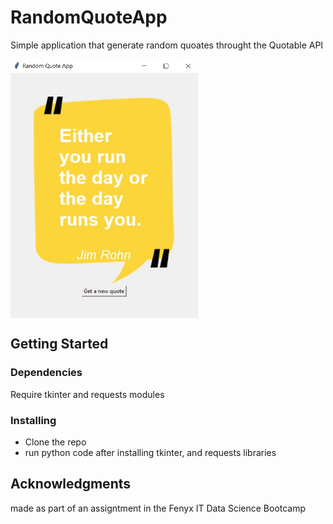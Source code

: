 # RandomQuoteApp
Simple application that generate random quoates throught the Quotable API

<img src="https://github.com/RamaNahawandi/RandomQuoteApp/blob/main/screenshot%20.jpg?raw=true" alt="screenshot" title="screenshot" align="center" width="300" height="414" />

[comment]: <> (## Description)

[comment]: <> (An in-depth paragraph about your project and overview of use.)

## Getting Started

### Dependencies

 Require tkinter and requests modules
### Installing

* Clone the repo
* run python code after installing tkinter, and requests libraries
 
## Acknowledgments

made as part of an assigntment in the Fenyx IT Data Science Bootcamp 

